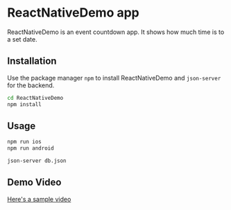 # ReactNativeDemo app

ReactNativeDemo is an event countdown app. It shows how much time is to a set date.

## Installation

Use the package manager `npm` to install ReactNativeDemo and `json-server` for the backend. 

```bash
cd ReactNativeDemo
npm install
```

## Usage

```bash
npm run ios
npm run android
```

```bash
json-server db.json
```

## Demo Video

[Here's a sample video](https://raw.githubusercontent.com/andreiardelean-zenitech/ReactNativeDemo/master/Demo/DemoVideo.mov)
